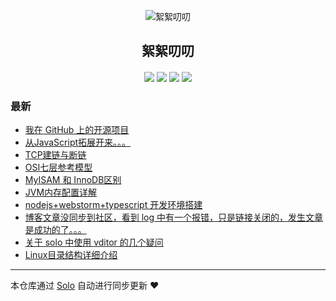 <p align="center"><img alt="絮絮叨叨" src="https://www.o519.com/images/favicon.png"></p><h2 align="center">
絮絮叨叨
</h2>

<h4 align="center"></h4>
<p align="center"><a title="絮絮叨叨" target="_blank" href="https://github.com/lisaem/solo-blog"><img src="https://img.shields.io/github/last-commit/lisaem/solo-blog.svg?style=flat-square&color=FF9900"></a>
<a title="GitHub repo size in bytes" target="_blank" href="https://github.com/lisaem/solo-blog"><img src="https://img.shields.io/github/repo-size/lisaem/solo-blog.svg?style=flat-square"></a>
<a title="Solo Version" target="_blank" href="https://github.com/b3log/solo/releases"><img src="https://img.shields.io/badge/solo-3.6.3-f1e05a.svg?style=flat-square&color=blueviolet"></a>
<a title="Hits" target="_blank" href="https://github.com/b3log/hits"><img src="https://hits.b3log.org/lisaem/solo-blog.svg"></a></p>

### 最新

* [我在 GitHub 上的开源项目](https://www.o519.com/my-github-repos)
* [从JavaScript拓展开来。。。](https://www.o519.com/articles/2019/08/13/1565698092059.html)
* [TCP建链与断链](https://www.o519.com/articles/2019/08/13/1565696343627.html)
* [OSI七层参考模型](https://www.o519.com/articles/2019/08/13/1565695581460.html)
* [MyISAM 和 InnoDB区别](https://www.o519.com/articles/2019/08/13/1565695315049.html)
* [JVM内存配置详解](https://www.o519.com/articles/2019/08/13/1565694647133.html)
* [nodejs+webstorm+typescript 开发环境搭建](https://www.o519.com/articles/2019/08/13/1565674528096.html)
* [博客文章没同步到社区，看到 log 中有一个报错，只是链接关闭的，发生文章是成功的了。。。](https://www.o519.com/articles/2019/08/11/1564300485789.html)
* [关于 solo 中使用 vditor 的几个疑问](https://www.o519.com/articles/2019/07/29/1564386986801.html)
* [Linux目录结构详细介绍](https://www.o519.com/articles/2019/07/28/1564297999074.html)



---

本仓库通过 [Solo](https://github.com/b3log/solo) 自动进行同步更新 ❤️ 